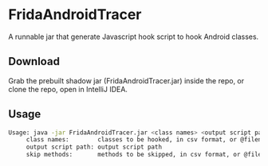# FridaAndroidTracer

A runnable jar that generate Javascript hook script to hook Android classes.

## Download

Grab the prebuilt shadow jar (FridaAndroidTracer.jar) inside the repo, or clone the repo, open in IntelliJ IDEA.

## Usage

``` bash
Usage: java -jar FridaAndroidTracer.jar <class names> <output script path> <skip methods>
	 class names:		 classes to be hooked, in csv format, or @filename
	 output script path: output script path
	 skip methods:		 methods to be skipped, in csv format, or @filename
```

